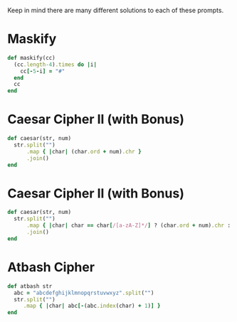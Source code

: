 Keep in mind there are many different solutions to each of these prompts.

# Maskify

```rb
def maskify(cc)
  (cc.length-4).times do |i|
    cc[-5-i] = "#"
  end
  cc
end
```

# Caesar Cipher II (with Bonus)

```rb
def caesar(str, num)
  str.split("")
      .map { |char| (char.ord + num).chr }
      .join()
end
```

# Caesar Cipher II (with Bonus)

```rb
def caesar(str, num)
  str.split("")
      .map { |char| char == char[/[a-zA-Z]*/] ? (char.ord + num).chr : char }
      .join()
end
```

# Atbash Cipher

```rb
def atbash str
  abc = "abcdefghijklmnopqrstuvwxyz".split("")
  str.split("")
     .map { |char| abc[-(abc.index(char) + 1)] }
end
```
